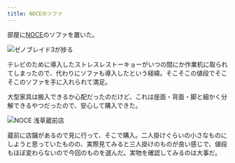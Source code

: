 ```yaml
---
title: NOCEのソファ
---
```

部屋に[NOCE](https://www.noce.co.jp/)のソファを置いた。

![](https://lh3.googleusercontent.com/docs/ADP-6oEm4-Av3XP0Rc4k9cN9YZerppSSoyJilY1u1YjsNbR8veIuXPBuIJ5N2axG-nzzQ3kzjeqrP_4zEpwpk46TEJTIaZMC8J2zLyjnG9Df8f0eWz7CfzGj-Q5UXd__pxuG2nzMNZqqD5kPWF0Kim_3CZSS9TyiakiH_Lzeotp885uJ5QVwFqDPdB2iknJoB6Hw-TzJp3UybmJGsZlRFPvn2Te26SXm9QS_si_vSa4jA_tJrUOLYIhRd8WxZV8Qo1l0kTmeLKeBq4SwYw8XWUgegxCKMYUQZQKABK9hy5lSDocmh0r9bM-csswwjoHeuYdsHk7NNLxxPkUtVPrF2XYMezarmkaRxKvGEfLY7LD8TtPc5su9kOt8_4hUSpt06ZVuF8lK_76GWbmhHevVB76BzgnGHlBaE_GduGKQ0Bjz_30L3O7WNC1stwo0XwxNXUtzBRFOMIoe0qcwfs4WBxd41lJai7Wq0d0eo1NDRtzwkI2O6amJNGQiQgg_MjXZ4ku35ddJwgU0LhwsYC11Eq7B71D5q0x4r8YG_AUOJe0TYhxE5cZ0Xjqk8Q-kdhko8GU_eCkwMhA6NVRzl-DDcs415BGPywhuuhxlEj8Y5xxHzoihqTs8uW_awgVBrWVTF1SLKLAUqJem3sMQ0LcPPtHdAcCsP3hpBc6b44852yvf_DrMO_B1zT41ohjfevYQzedYtNI2e45dyiLMA3s8S5iFOBxiTtEYzUMYa3iMJEIo1INrduQAQAYlkKxmtYhU3xA5ljhW4m_JqHnEvWN407F4G1L_KpuNelGCtd5Z-frmWEBdUqbyDQ7OceLgAW2KiDdzTlfewamEMtVmiTLyogcjj4fymv6dRYRNIhk3Z36voH2Jd6enKy18VJ1SYnUG68khAZHPXDE5gZoL8OTXMc_npZAjTJj8VmDTF8QwC2RD9jfZr0kapNeX9041Scc7qBsr48jhCufuUJjd1KULJTmpzeXn31eP71KdTB4U_0bIBniQiRvVoDJAL4yokNoyoZ-s6_a6FJ-bTQ_j-LqJ4Uyy-trHn89k1RXcsKMPZ1HeKpTw7JIFkU5wtp8ZbNqfRuWvwZ8cs4V-Fq8reoQ_hCmQwisbpNwQktaLwZWxxnziAau_gx481qTR-LJpV-vwrHBe-EPZqKGO_XOYnIlG56-Mr6A2uPp1_bl4bo4FwFuwzYmY5pPbh4J-0dAIPsZi0fsu2g3o6ALQNjnYcdZGs2iBkOJl0bN6sSP4xLfkcpy75jY_TiORbw "ゼノブレイド3が捗る")

テレビのために導入したストレスレストーキョーがいつの間にか作業机に取られてしまったので、代わりにソファも導入したという経緯。そこそこの値段でそこそこのソファを手に入れられて満足。

大型家具は搬入できるか心配だったのだけど、これは座面・背面・脚と細かく分解できるやつだったので、安心して購入できた。

![](https://lh3.googleusercontent.com/docs/ADP-6oGJ3Pu0fvCtt08A8SMO4D4Crkfox62Bzhl8C1Dx7Ymxipa5szVODjOJ3ge_KvHw7VnwgaHryPrA1O_Q7PUFiB1k9ZrA46T1ap1TTkTRaDKfwG0eQNJ4Q8QcIm8TGQm0lE1kn9zkHKmNDmVrwobAR5wTmXozuB4U6imI3x9r0D60sqVLs5Ll8YxkwfpgfgNkbfjX-ZRdykMCkYPyPWpUW2_2XDlEt0i72c2MzfilwDGjS58QMA3FafXE8H7lgK7UFdKNPZXf_kKYnWGUYv1ugyjY2Q7cqPCtSXbCLcB7VSrptHR00b1QWmOj7mZGezN1Y3n1F1e634DF8oE7ZkHY9bIynyk-0szS_YPLRlFPZ_CB4TXhAtB4o1Z1RH4oMynNXbMe7MNE5d63pavtHgoBWhXHG4HXaPa3ln3X_BGN1rjM_ZQe-eH7mPZoLHbvYb8H91ukLtO-C4CPFw5d8bU_lfCp_bnnBOUsFfhshwz3lExUU_zYzNCenaxiZWl6Z5DWkRKatmBO7r6QaExBtmLmD2e37DJ8Rp4jBpEDFt7sh0hlRbVmCuvk9TclSApB5UXJj2PM4ya0OpMnSZo58bwGEe3aMKRVCaETRB5syfL0t4jt-KoX28D3Ni2HqsNsB3cV8sYRBsRsFpnDd0Kvllayjx9o2m4fqukxAuaIYQQ6jS5cuX9_BD3AMfGCy6DQSUIUBvyUZal1gy1WPL_vaE9TvSh50VcB0Zg1XGHXKRu395PQtGgvFeDv5gOAUi-LuClc_sAn5yCjftOSguJU5mAaCngsKIs5lDV1N-BYqqKKYJnsr3MHw8EN8eaqix7vhJe4TOSf7VzrEHYwVsE635BPrvSoNmIC-PDfzEcEMQyaUaOuqK-uu2OwKNvWCYEg5CefU7m6q-iBYLCLpO4wfxN6iRkP8NwRs2hbN0R776bSWyLmvQE5AWwon7Px6Ss2tcswZxJrHz3bWrXVHCy40NGPa9R6nwTF0TKzSjBca_UeQtZ3EKH5Bw_D6qNf2X56fipbs9coeMxXVbKBo2hWiiWZV0HXqY34tH1qDyY2Rj7hH4RqSQcjK7Pzex3Rq0RXOPULl6fpbRXT-2IDbPT3G9NqfWKQssRzabnKDAe_iJRC8Az2AoBbe4MH8aNajYk1lMRDzYLwp5-uUuT_NXbSLNF3B4Ezztxwas-86MkkZTSbPzxVhldy68FlGxwzfc7U3pfb9coKf8zTrSMD98rY2k0C1YWLEvFMNoXApSG45dLr0MF01jbRKA "NOCE 浅草蔵前店")

蔵前に店舗があるので見に行って、そこで購入。二人掛けぐらいの小さなものにしようと思っていたものの、実際見てみると三人掛けのものが良い感じで、値段もほぼ変わらないので今回のものを選んだ。実物を確認してみるのは大事だ。
